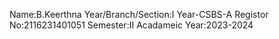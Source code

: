 Name:B.Keerthna
Year/Branch/Section:I Year-CSBS-A
Registor No:2116231401051
Semester:II
Acadameic Year:2023-2024
